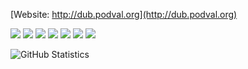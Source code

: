 [Website: http://dub.podval.org](http://dub.podval.org)

![](https://img.shields.io/badge/OS-Linux-informational?style=plastic&logo=linux)
![](https://img.shields.io/badge/OS-Red_Hat-informational?style=plastic&logo=red-hat)
![](https://img.shields.io/badge/IDE-Intellij-informational?style=plastic&logo=intellij-idea)
![](https://img.shields.io/badge/Code-Scala-informational?style=plastic&logo=Scala)
![](https://img.shields.io/badge/Tools-Gradle-informational?style=plastic&logo=Gradle)
![](https://img.shields.io/badge/Tools-Docker-informational?style=plastic&logo=Docker)
![](https://img.shields.io/badge/Cloud-GCP-informational?style=plastic&logo=google-cloud)

![GitHub Statistics](https://github-readme-stats.vercel.app/api?username=dubinsky&show_icons=true&count_private=false)

